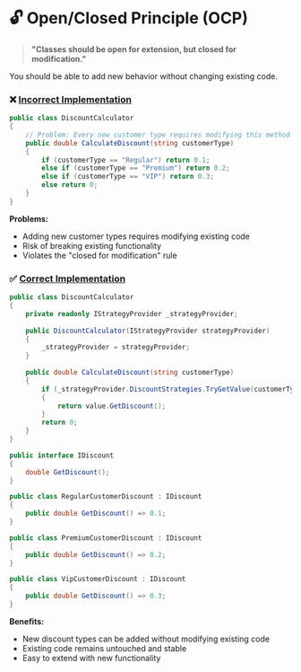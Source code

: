 # 🔓 Open/Closed Principle (OCP)

> **"Classes should be open for extension, but closed for modification."**

You should be able to add new behavior without changing existing code.

### ❌ [Incorrect Implementation](https://github.com/mf-rl/SOLID.Principles.Demo/blob/master/SolidPrinciplesDemo/2.OpenClosed/Incorrect.cs)
```csharp
public class DiscountCalculator
{
    // Problem: Every new customer type requires modifying this method
    public double CalculateDiscount(string customerType)
    {
        if (customerType == "Regular") return 0.1;
        else if (customerType == "Premium") return 0.2;
        else if (customerType == "VIP") return 0.3;
        else return 0;
    }
}
```

**Problems:**
- Adding new customer types requires modifying existing code
- Risk of breaking existing functionality
- Violates the "closed for modification" rule

### ✅ [Correct Implementation](https://github.com/mf-rl/SOLID.Principles.Demo/blob/master/SolidPrinciplesDemo/2.OpenClosed/Correct.cs)
```csharp
public class DiscountCalculator
{
    private readonly IStrategyProvider _strategyProvider;
    
    public DiscountCalculator(IStrategyProvider strategyProvider)
    {
        _strategyProvider = strategyProvider;
    }
    
    public double CalculateDiscount(string customerType)
    {
        if (_strategyProvider.DiscountStrategies.TryGetValue(customerType, out IDiscount? value))
        {
            return value.GetDiscount();
        }
        return 0;
    }
}

public interface IDiscount
{
    double GetDiscount();
}

public class RegularCustomerDiscount : IDiscount
{
    public double GetDiscount() => 0.1;
}

public class PremiumCustomerDiscount : IDiscount
{
    public double GetDiscount() => 0.2;
}

public class VipCustomerDiscount : IDiscount
{
    public double GetDiscount() => 0.3;
}
```

**Benefits:**
- New discount types can be added without modifying existing code
- Existing code remains untouched and stable
- Easy to extend with new functionality
